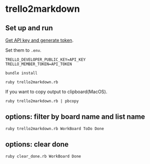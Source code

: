 # trello2markdown

## Set up and run

[Get API key and generate token](https://trello.com/app-key).

Set them to `.env`.

```.env
TRELLO_DEVELOPER_PUBLIC_KEY=API_KEY
TRELLO_MEMBER_TOKEN=API_TOKEN
```

```
bundle install
```

```
ruby trello2markdown.rb
```

If you want to copy output to clipboard(MacOS).

```
ruby trello2markdown.rb | pbcopy
```

## options: filter by board name and list name

```
ruby trello2markdown.rb WorkBoard ToDo Done
```

## options: clear done

```
ruby clear_done.rb WorkBoard Done
```
